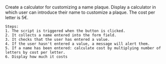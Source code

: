 Create a calculator for customizing a name plaque.
    Display a calculator in which user can introduce their name to customize a plaque. The cost per letter is 5€. 

    Steps:
    1. The script is triggered when the button is clicked. 
    2. It collects a name entered into the form field.
    3. It checks that the user has entered a value.
    4. If the user hasn't entered a value, a message will alert them.
    5. If a name has been entered: calculate cost by multiplying number of letters by cost per letter.
    6. Display how much it costs
